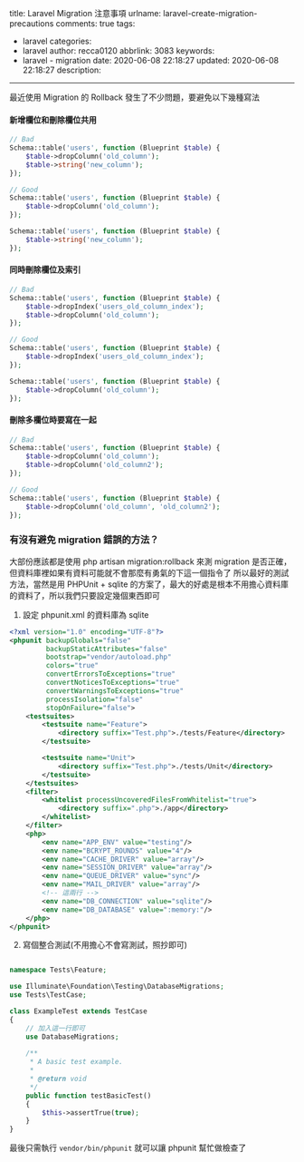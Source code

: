 title: Laravel Migration 注意事項
urlname: laravel-create-migration-precautions
comments: true
tags:
  - laravel
categories:
  - laravel
author: recca0120
abbrlink: 3083
keywords:
  - laravel - migration
date: 2020-06-08 22:18:27
updated: 2020-06-08 22:18:27
description:
---
最近使用 Migration 的 Rollback 發生了不少問題，要避免以下幾種寫法

#### 新增欄位和刪除欄位共用

```php
// Bad
Schema::table('users', function (Blueprint $table) {
    $table->dropColumn('old_column');
    $table->string('new_column');
});

// Good
Schema::table('users', function (Blueprint $table) {
    $table->dropColumn('old_column');
});

Schema::table('users', function (Blueprint $table) {
    $table->string('new_column');
});
```

#### 同時刪除欄位及索引

```php
// Bad
Schema::table('users', function (Blueprint $table) {
    $table->dropIndex('users_old_column_index');
    $table->dropColumn('old_column');
});

// Good
Schema::table('users', function (Blueprint $table) {
    $table->dropIndex('users_old_column_index');
});

Schema::table('users', function (Blueprint $table) {
    $table->dropColumn('old_column');
});
```

#### 刪除多欄位時要寫在一起

```php
// Bad
Schema::table('users', function (Blueprint $table) {
    $table->dropColumn('old_column');
    $table->dropColumn('old_column2');
});

// Good
Schema::table('users', function (Blueprint $table) {
    $table->dropColumn('old_column', 'old_column2');
});
```

### 有沒有避免 migration 錯誤的方法？

大部份應該都是使用 php artisan migration:rollback 來測 migration 是否正確，但資料庫裡如果有資料可能就不會那麼有勇氣的下這一個指令了
所以最好的測試方法，當然是用 PHPUnit + sqlite 的方案了，最大的好處是根本不用擔心資料庫的資料了，所以我們只要設定幾個東西即可


1. 設定 phpunit.xml 的資料庫為 sqlite

```xml
<?xml version="1.0" encoding="UTF-8"?>
<phpunit backupGlobals="false"
         backupStaticAttributes="false"
         bootstrap="vendor/autoload.php"
         colors="true"
         convertErrorsToExceptions="true"
         convertNoticesToExceptions="true"
         convertWarningsToExceptions="true"
         processIsolation="false"
         stopOnFailure="false">
    <testsuites>
        <testsuite name="Feature">
            <directory suffix="Test.php">./tests/Feature</directory>
        </testsuite>

        <testsuite name="Unit">
            <directory suffix="Test.php">./tests/Unit</directory>
        </testsuite>
    </testsuites>
    <filter>
        <whitelist processUncoveredFilesFromWhitelist="true">
            <directory suffix=".php">./app</directory>
        </whitelist>
    </filter>
    <php>
        <env name="APP_ENV" value="testing"/>
        <env name="BCRYPT_ROUNDS" value="4"/>
        <env name="CACHE_DRIVER" value="array"/>
        <env name="SESSION_DRIVER" value="array"/>
        <env name="QUEUE_DRIVER" value="sync"/>
        <env name="MAIL_DRIVER" value="array"/>
        <!-- 這兩行 -->
        <env name="DB_CONNECTION" value="sqlite"/>
        <env name="DB_DATABASE" value=":memory:"/>
    </php>
</phpunit>
```

2. 寫個整合測試(不用擔心不會寫測試，照抄即可)

```php

namespace Tests\Feature;

use Illuminate\Foundation\Testing\DatabaseMigrations;
use Tests\TestCase;

class ExampleTest extends TestCase
{
    // 加入這一行即可
    use DatabaseMigrations;
    
    /**
     * A basic test example.
     *
     * @return void
     */
    public function testBasicTest()
    {
        $this->assertTrue(true);
    }
}
```

最後只需執行 `vendor/bin/phpunit` 就可以讓 phpunit 幫忙做檢查了